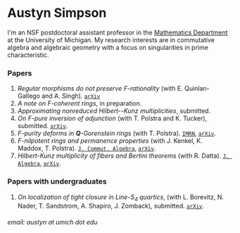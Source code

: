 # Austyn Simpson

I'm an NSF postdoctoral assistant professor in the [Mathematics Department](https://lsa.umich.edu/math) at the University of Michigan. My research interests are in commutative algebra and algebraic geometry with a focus on singularities in prime characteristic.

### Papers
1. *Regular morphisms do not preserve F-rationality* (with E. Quinlan-Gallego and A. Singh). [`arXiv`](https://arxiv.org/abs/2307.03785)
2. *A note on F-coherent rings*, in preparation.
3. *Approximating nonreduced Hilbert--Kunz multiplicities*, submitted.
4. *On F-pure inversion of adjunction* (with T. Polstra and K. Tucker), submitted. [`arXiv`](https://arxiv.org/abs/2305.17591).
5. *F-purity deforms in **Q**-Gorenstein rings* (with T. Polstra). [`IMRN`](https://doi.org/10.1093/imrn/rnac254), [`arXiv`](https://arxiv.org/abs/2009.13444).
6. *F-nilpotent rings and permanence properties* (with J. Kenkel, K. Maddox, T. Polstra). [`J. Commut. Algebra`](https://projecteuclid.org/journals/jca/journal-of-commutative-algebra/acceptedpapers), [`arXiv`](https://arxiv.org/abs/1912.01150).
7. *Hilbert-Kunz multiplicity of fibers and Bertini theorems* (with R. Datta). [`J. Algebra`](https://doi.org/10.1016/j.jalgebra.2021.10.025), [`arXiv`](https://arxiv.org/abs/1908.04819).

### Papers with undergraduates
1. *On localization of tight closure in Line-S<sub>4</sub> quartics*, (with L. Borevitz, N. Nader, T. Sandstrom, A. Shapiro, J. Zomback), submitted. [`arXiv`](https://arxiv.org/abs/2211.03220).

###### email: austyn at umich dot edu

